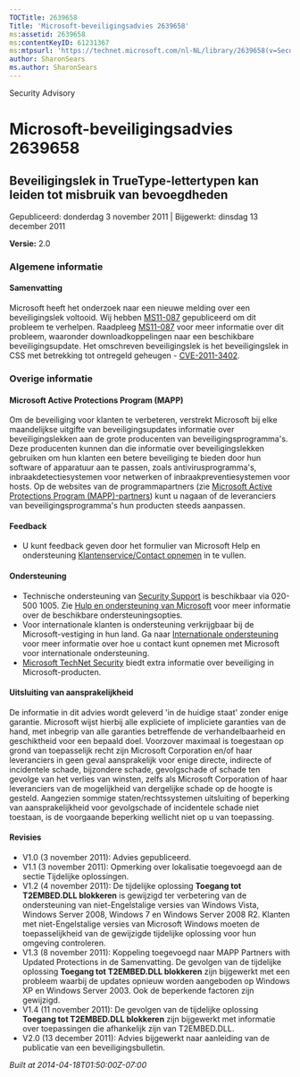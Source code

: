 ```yaml
---
TOCTitle: 2639658
Title: 'Microsoft-beveiligingsadvies 2639658'
ms:assetid: 2639658
ms:contentKeyID: 61231367
ms:mtpsurl: 'https://technet.microsoft.com/nl-NL/library/2639658(v=Security.10)'
author: SharonSears
ms.author: SharonSears
---
```


Security Advisory

Microsoft-beveiligingsadvies 2639658
====================================

Beveiligingslek in TrueType-lettertypen kan leiden tot misbruik van bevoegdheden
--------------------------------------------------------------------------------

Gepubliceerd: donderdag 3 november 2011 | Bijgewerkt: dinsdag 13 december 2011

**Versie:** 2.0

### Algemene informatie

#### Samenvatting

Microsoft heeft het onderzoek naar een nieuwe melding over een beveiligingslek voltooid. Wij hebben [MS11-087](http://go.microsoft.com/fwlink/?linkid=233008) gepubliceerd om dit probleem te verhelpen. Raadpleeg [MS11-087](http://go.microsoft.com/fwlink/?linkid=233008) voor meer informatie over dit probleem, waaronder downloadkoppelingen naar een beschikbare beveiligingsupdate. Het omschreven beveiligingslek is het beveiligingslek in CSS met betrekking tot ontregeld geheugen - [CVE-2011-3402](http://www.cve.mitre.org/cgi-bin/cvename.cgi?name=cve-2011-3402).

### Overige informatie

#### Microsoft Active Protections Program (MAPP)

Om de beveiliging voor klanten te verbeteren, verstrekt Microsoft bij elke maandelijkse uitgifte van beveiligingsupdates informatie over beveiligingslekken aan de grote producenten van beveiligingsprogramma's. Deze producenten kunnen dan die informatie over beveiligingslekken gebruiken om hun klanten een betere beveiliging te bieden door hun software of apparatuur aan te passen, zoals antivirusprogramma's, inbraakdetectiesystemen voor netwerken of inbraakpreventiesystemen voor hosts. Op de websites van de programmapartners (zie [Microsoft Active Protections Program (MAPP)-partners](http://go.microsoft.com/fwlink/?linkid=215201)) kunt u nagaan of de leveranciers van beveiligingsprogramma's hun producten steeds aanpassen.

#### Feedback

-   U kunt feedback geven door het formulier van Microsoft Help en ondersteuning [Klantenservice/Contact opnemen](https://support.microsoft.com/common/survey.aspx?scid=sw;en;1257&showpage=1&ws=technet&sd=tech) in te vullen.

#### Ondersteuning

-   Technische ondersteuning van [Security Support](http://go.microsoft.com/fwlink/?linkid=21131) is beschikbaar via 020-500 1005. Zie [Hulp en ondersteuning van Microsoft](http://support.microsoft.com/) voor meer informatie over de beschikbare ondersteuningsopties.
-   Voor internationale klanten is ondersteuning verkrijgbaar bij de Microsoft-vestiging in hun land. Ga naar [Internationale ondersteuning](http://go.microsoft.com/fwlink/?linkid=21155) voor meer informatie over hoe u contact kunt opnemen met Microsoft voor internationale ondersteuning.
-   [Microsoft TechNet Security](http://go.microsoft.com/fwlink/?linkid=21132) biedt extra informatie over beveiliging in Microsoft-producten.

#### Uitsluiting van aansprakelijkheid

De informatie in dit advies wordt geleverd 'in de huidige staat' zonder enige garantie. Microsoft wijst hierbij alle expliciete of impliciete garanties van de hand, met inbegrip van alle garanties betreffende de verhandelbaarheid en geschiktheid voor een bepaald doel. Voorzover maximaal is toegestaan op grond van toepasselijk recht zijn Microsoft Corporation en/of haar leveranciers in geen geval aansprakelijk voor enige directe, indirecte of incidentele schade, bijzondere schade, gevolgschade of schade ten gevolge van het verlies van winsten, zelfs als Microsoft Corporation of haar leveranciers van de mogelijkheid van dergelijke schade op de hoogte is gesteld. Aangezien sommige staten/rechtssystemen uitsluiting of beperking van aansprakelijkheid voor gevolgschade of incidentele schade niet toestaan, is de voorgaande beperking wellicht niet op u van toepassing.

#### Revisies

-   V1.0 (3 november 2011): Advies gepubliceerd.
-   V1.1 (3 november 2011): Opmerking over lokalisatie toegevoegd aan de sectie Tijdelijke oplossingen.
-   V1.2 (4 november 2011): De tijdelijke oplossing **Toegang tot T2EMBED.DLL blokkeren** is gewijzigd ter verbetering van de ondersteuning van niet-Engelstalige versies van Windows Vista, Windows Server 2008, Windows 7 en Windows Server 2008 R2. Klanten met niet-Engelstalige versies van Microsoft Windows moeten de toepasselijkheid van de gewijzigde tijdelijke oplossing voor hun omgeving controleren.
-   V1.3 (8 november 2011): Koppeling toegevoegd naar MAPP Partners with Updated Protections in de Samenvatting. De gevolgen van de tijdelijke oplossing **Toegang tot T2EMBED.DLL blokkeren** zijn bijgewerkt met een probleem waarbij de updates opnieuw worden aangeboden op Windows XP en Windows Server 2003. Ook de beperkende factoren zijn gewijzigd.
-   V1.4 (11 november 2011): De gevolgen van de tijdelijke oplossing **Toegang tot T2EMBED.DLL blokkeren** zijn bijgewerkt met informatie over toepassingen die afhankelijk zijn van T2EMBED.DLL.
-   V2.0 (13 december 2011): Advies bijgewerkt naar aanleiding van de publicatie van een beveiligingsbulletin.

*Built at 2014-04-18T01:50:00Z-07:00*

